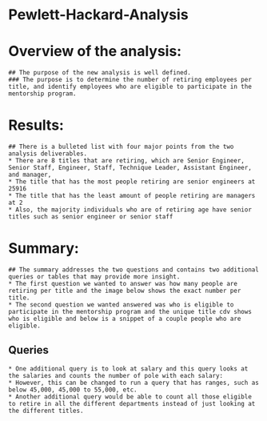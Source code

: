 # Pewlett-Hackard-Analysis

# Overview of the analysis:
    ## The purpose of the new analysis is well defined. 
    ### The purpose is to determine the number of retiring employees per title, and identify employees who are eligible to participate in the mentorship program. 
# Results:
    ## There is a bulleted list with four major points from the two analysis deliverables. 
    * There are 8 titles that are retiring, which are Senior Engineer, Senior Staff, Engineer, Staff, Technique Leader, Assistant Engineer, and manager,
    * The title that has the most people retiring are senior engineers at 25916
    * The title that has the least amount of people retiring are managers at 2
    * Also, the majority individuals who are of retiring age have senior titles such as senior engineer or senior staff
# Summary:
    ## The summary addresses the two questions and contains two additional queries or tables that may provide more insight. 
    * The first question we wanted to answer was how many people are retiring per title and the image below shows the exact number per title.
    * The second question we wanted answered was who is eligible to participate in the mentorship program and the unique title cdv shows who is eligible and below is a snippet of a couple people who are eligible. 
   ## Queries
    * One additional query is to look at salary and this query looks at the salaries and counts the number of pole with each salary:
    * However, this can be changed to run a query that has ranges, such as below 45,000, 45,000 to 55,000, etc. 
    * Another additional query would be able to count all those eligible to retire in all the different departments instead of just looking at the different titles. 
